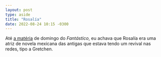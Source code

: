 ```yaml
---
layout: post
type: aside
title: "Rosalía"
date: 2022-08-24 10:15 -0300
---
```

Até [a matéria](https://g1.globo.com/fantastico/noticia/2022/08/22/rosalia-sobre-show-no-brasil-estou-muito-empolgada-para-estar-ai-pela-primeira-vez.ghtml) de domingo do _Fantástico_, eu achava que Rosalía era uma atriz de novela mexicana das antigas que estava tendo um revival nas redes, tipo a Gretchen.